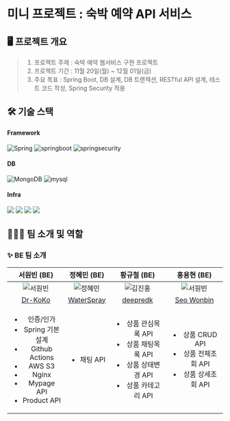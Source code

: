 # 미니 프로젝트 : 숙박 예약 API 서비스 
## 🖥 프로젝트 개요
> 1. 프로젝트 주제 :  숙박 예약 웹서비스 구현 프로젝트
> 2. 프로젝트 기간 : 11월 20일(월) ~ 12월 01일(금)
> 3. 주요 목표 : Spring Boot, DB 설계, DB 트랜잭션, RESTful API 설계, 테스트 코드 작성, Spring Security 적용

## 🛠️ 기술 스택
#### Framework
![Spring](https://img.shields.io/badge/spring-6DB33F?style=for-the-badge&logo=spring&logoColor=white)
![springboot](https://img.shields.io/badge/springboot-6DB33F.svg?style=for-the-badge&logo=springboot&logoColor=white)
![springsecurity](https://img.shields.io/badge/springsecurity-6DB33F.svg?style=for-the-badge&logo=springsecurity&logoColor=white)

#### DB
![MongoDB](https://img.shields.io/badge/H2-%234ea94b.svg?style=for-the-badge&logo=htop&logoColor=white)
![mysql](https://img.shields.io/badge/mysql-4479A1.svg?style=for-the-badge&logo=mysql&logoColor=white)

#### Infra
<img src="https://img.shields.io/badge/AWS EC2-E34F26?style=for-the-badge&logo=amazonec2&logoColor=white"> <img src="https://img.shields.io/badge/AWS LB-E34F26?style=for-the-badge&logo=awsorganizations&logoColor=white">
<img src="https://img.shields.io/badge/AWS RDS-527FFF?style=for-the-badge&logo=amazonrds&logoColor=white"> <img src="https://img.shields.io/badge/AWS Rout53-8C4FFF?style=for-the-badge&logo=amazonroute53&logoColor=white">

## 🧑🏻‍💻 팀 소개 및 역할
### ✨ BE 팀 소개
| 서원빈 (BE) <br> | 정혜민 (BE) <br> | 황규철 (BE) <br> | 홍용현 (BE) <br> |
|:------------------:|:------------------:|:------------------:|:------------------:|
| ![서원빈](https://avatars.githubusercontent.com/u/81563920?v=4&size=300) | ![정혜민](https://avatars.githubusercontent.com/u/40512982?v=4&size=300) | ![김진홍](https://avatars.githubusercontent.com/u/33937365?v=4&size=300) | ![서원빈]()  |
| [Dr-KoKo](https://github.com/Dr-KoKo)| [WaterSpray](https://github.com/whdgns5059) | [deepredk](https://github.com/deepredk) | [Seo Wonbin](https://github.com/Wonbn) |
| <ul><li>인증/인가</li><li>Spring 기본설계</li><li>Github Actions</li><li>AWS S3</li><li>Nginx</li><li>Mypage API</li><li>Product API</li></ul> | <ul><li>채팅 API</li></ul> | <ul><li>상품 관심목록 API</li><li>상품 채팅목록 API</li><li>상품 상태변경 API</li><li>상품 카테고리 API</li></ul> | <ul><li>상품 CRUD API</li><li>상품 전체조회 API</li><li>상품 상세조회 API</li></ul> |

